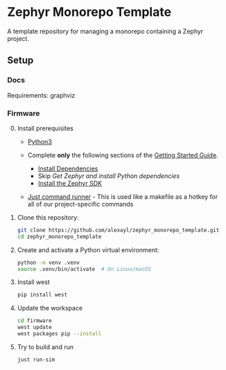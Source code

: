 # Zephyr Monorepo Template

A template repository for managing a monorepo containing a Zephyr project.


## Setup

### Docs

Requirements: graphviz

### Firmware

0. Install prerequisites

    - [Python3](https://www.geeksforgeeks.org/python/download-and-install-python-3-latest-version/)

    - Complete **only** the following sections of the [Getting Started Guide](https://docs.zephyrproject.org/latest/develop/getting_started/index.html#getting-started-guide).
        - [Install Dependencies](https://docs.zephyrproject.org/latest/develop/getting_started/index.html#install-dependencies)
        - Skip *Get Zephyr and install Python dependencies*
        - [Install the Zephyr SDK](https://docs.zephyrproject.org/latest/develop/getting_started/index.html#install-the-zephyr-sdk)

    - [Just command runner](https://github.com/casey/just?tab=readme-ov-file#installation) - This is used like a makefile as a hotkey for all of our project-specific commands

1. Clone this repository:
    ```bash
    git clone https://github.com/alexayl/zephyr_monorepo_template.git
    cd zephyr_monorepo_template
    ```

2. Create and activate a Python virtual environment:
    ```bash
    python -m venv .venv
    source .venv/bin/activate  # On Linux/macOS
    ```

3. Install west
    ```bash
    pip install west
    ```

4. Update the workspace
    ```bash
    cd firmware
    west update
    west packages pip --install
    ```
    
5. Try to build and run
    ```bash
    just run-sim
    ```
